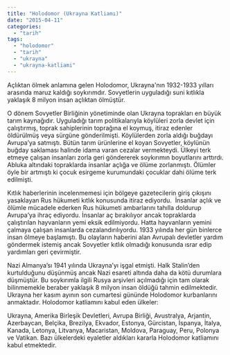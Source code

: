 ```yaml
---
title: "Holodomor (Ukrayna Katliamı)"
date: "2015-04-11"
categories: 
  - "tarih"
tags: 
  - "holodomor"
  - "tarih"
  - "ukrayna"
  - "ukrayna-katliami"
---
```


Açlıktan ölmek anlamına gelen Holodomor, Ukrayna'nın 1932-1933 yılları arasında maruz kaldığı soykırımdır. Sovyetlerin uyguladığı suni kıtlıkla yaklaşık 8 milyon insan açlıktan ölmüştür.

O dönem Sovyetler Birliğinin yönetiminde olan Ukrayna toprakları en büyük tarım kaynağıdır. Uyguladığı tarım politikalarıyla köylüleri zorla devlet için çalıştırmış, toprak sahiplerinin toprağına el koymuş, itiraz edenler öldürülmüş veya sürgüne gönderilmişti. Köylülerden zorla aldığı buğdayı Avrupa’ya satmıştı. Bütün tarım ürünlerine el koyan Sovyetler, köylünün buğday saklaması halinde idama varan cezalar vermekteydi. Ülkeyi terk etmeye çalışan insanları zorla geri göndererek soykırımın boyutlarını arttırdı. Abluka altındaki topraklarda insanlar açlığa ve ölüme zorlanmıştı. Ölümler öyle bir artmıştı ki çocuk esirgeme kurumundaki çocuklar dahi ölüme terk edilmişti.

Kıtlık haberlerinin incelenmemesi için bölgeye gazetecilerin giriş çıkışını yasaklayan Rus hükumeti kıtlık konusunda itiraz ediyordu.  İnsanlar açlık ve ölümle mücadele ederken Rus hükumeti ambarlarını tahılla doldurup Avrupa’ya ihraç ediyordu. İnsanlar aç bırakılıyor ancak topraklarda çalıştırılan hayvanların yemi eksik edilmiyordu. Hatta hayvanların yemini çalmaya çalışan insanlarda cezalandırılıyordu. 1933 yılında her gün binlerce insan ölmeye başlamıştı. Bu olayların haberini alan Avrupalı devletler yardım göndermek istemiş ancak Sovyetler kıtlık olmadığı konusunda ısrar edip yardımları geri çevirmiştir.

Nazi Almanya’sı 1941 yılında Ukrayna’yı işgal etmişti. Halk Stalin’den kurtulduğunu düşünmüş ancak Nazi esareti altında daha da kötü durumlara düşmüştür. Bu soykırımla ilgili Rusya arşivleri açılmadığı için tam olarak bilinmemekle beraber yaklaşık 8 milyon insan öldüğü tahmin edilmektedir. Ukrayna her kasım ayının son cumartesi gününde Holodomor kurbanlarını anmaktadır. Holodomor katliamını kabul eden ülkeler:

Ukrayna, Amerika Birleşik Devletleri, Avrupa Birliği, Avustralya, Arjantin, Azerbaycan, Belçika, Brezilya, Ekvador, Estonya, Gürcistan, İspanya, İtalya, Kanada, Letonya, Litvanya, Macaristan, Moldova, Paraguay, Peru, Polonya ve Vatikan. Bazı ülkelerdeki eyaletler aldıkları kararla Holodomor katliamını kabul etmektedir.
